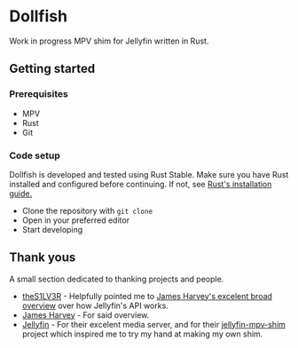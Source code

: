 # Dollfish
Work in progress MPV shim for Jellyfin written in Rust.

## Getting started
### Prerequisites
- MPV
- Rust
- Git

### Code setup
Dollfish is developed and tested using Rust Stable. Make sure you have Rust installed and configured before continuing. If not, see [Rust's installation guide.](https://www.rust-lang.org/learn/installation)
- Clone the repository with `git clone`
- Open in your preferred editor
- Start developing

## Thank yous
A small section dedicated to thanking projects and people.
- [theS1LV3R](https://s1lv3r.codes) - Helpfully pointed me to [James Harvey's excelent broad overview](https://jmshrv.com/posts/jellyfin-api/) over how Jellyfin's API works.
- [James Harvey](https://jmshrv.com/) - For said overview.
- [Jellyfin](https://jellyfin.org) - For their excelent media server, and for their [jellyfin-mpv-shim](https://github.com/jellyfin/jellyfin-mpv-shim) project which inspired me to try my hand at making my own shim.

